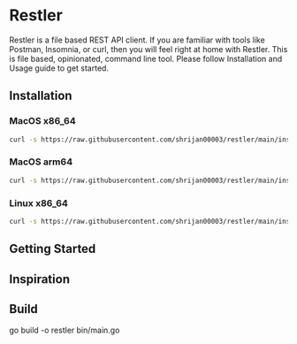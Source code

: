 # Restler

Restler is a file based REST API client. If you are familiar with tools like Postman, Insomnia, or curl, then you will feel right at home with Restler. This is file based, opinionated, command line tool. Please follow Installation and Usage guide to get started.

## Installation

### MacOS x86_64

```bash
curl -s https://raw.githubusercontent.com/shrijan00003/restler/main/install/darwin-amd64.sh | bash
```

### MacOS arm64

```bash
curl -s https://raw.githubusercontent.com/shrijan00003/restler/main/install/darwin-arm64.sh | bash
```

### Linux x86_64

```bash
curl -s https://raw.githubusercontent.com/shrijan00003/restler/main/install/linux-amd64.sh | bash
```

## Getting Started

## Inspiration

## Build

go build -o restler bin/main.go
